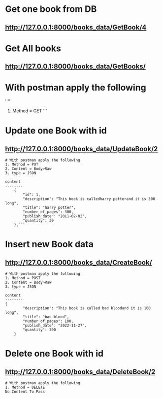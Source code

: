 


# Get one book from DB
## http://127.0.0.1:8000/books_data/GetBook/4

# Get All books
## http://127.0.0.1:8000/books_data/GetBooks/

# With postman apply the following
''''
1. Method = GET 
'''
# Update one Book with id
## http://127.0.0.1:8000/books_data/UpdateBook/2
```
# With postman apply the following
1. Method = PUT 
2. Content = Body>Raw
3. type = JSON

content
--------
    {
        "id": 1,
        "description": "This book is calledharry potterand it is 300 long",
        "title": "harry potter",
        "number_of_pages": 300,
        "publish_date": "2011-02-02",
        "quantity": 30
    },```
```
# Insert new Book data
## http://127.0.0.1:8000/books_data/CreateBook/
```
# With postman apply the following
1. Method = POST 
2. Content = Body>Raw
3. type = JSON

content
--------
{
        "description": "This book is called bad bloodand it is 100 long",
        "title": "bad blood",
        "number_of_pages": 100,
        "publish_date": "2022-11-27",
        "quantity": 300
    }
```

# Delete one Book with id
## http://127.0.0.1:8000/books_data/DeleteBook/2

```
# With postman apply the following
1. Method = DELETE 
No Content To Pass
```

